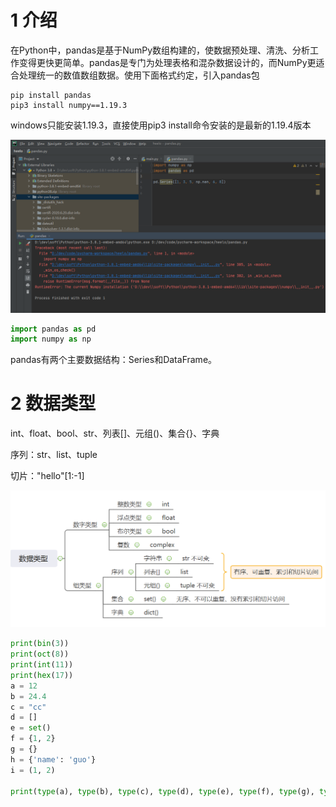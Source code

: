 # 1 介绍

在Python中，pandas是基于NumPy数组构建的，使数据预处理、清洗、分析工作变得更快更简单。pandas是专门为处理表格和混杂数据设计的，而NumPy更适合处理统一的数值数组数据。使用下面格式约定，引入pandas包

```shell
pip install pandas
pip3 install numpy==1.19.3
```

windows只能安装1.19.3，直接使用pip3 install命令安装的是最新的1.19.4版本

![image-20201106085935242](../../插图/image-20201106085935242.png)

```python
import pandas as pd
import numpy as np
```

pandas有两个主要数据结构：Series和DataFrame。



# 2 数据类型

int、float、bool、str、列表[]、元组()、集合{}、字典

序列：str、list、tuple

切片："hello"[1:-1]

![image-20201108162623846](../../插图/image-20201108162623846.png)

```python
print(bin(3))
print(oct(8))
print(int(11))
print(hex(17))
a = 12
b = 24.4
c = "cc"
d = []
e = set()
f = {1, 2}
g = {}
h = {'name': 'guo'}
i = (1, 2)

print(type(a), type(b), type(c), type(d), type(e), type(f), type(g), type(h), type(i))
```



